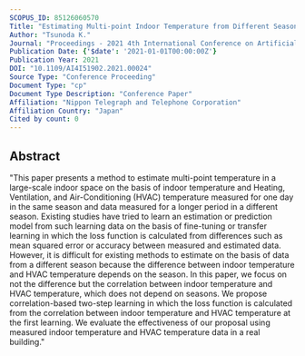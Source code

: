 ```yaml
---
SCOPUS_ID: 85126060570
Title: "Estimating Multi-point Indoor Temperature from Different Season Data based on Correlation-based Two-Step Learning"
Author: "Tsunoda K."
Journal: "Proceedings - 2021 4th International Conference on Artificial Intelligence for Industries, AI4I 2021"
Publication Date: {'$date': '2021-01-01T00:00:00Z'}
Publication Year: 2021
DOI: "10.1109/AI4I51902.2021.00024"
Source Type: "Conference Proceeding"
Document Type: "cp"
Document Type Description: "Conference Paper"
Affiliation: "Nippon Telegraph and Telephone Corporation"
Affiliation Country: "Japan"
Cited by count: 0
---
```


## Abstract
"This paper presents a method to estimate multi-point temperature in a large-scale indoor space on the basis of indoor temperature and Heating, Ventilation, and Air-Conditioning (HVAC) temperature measured for one day in the same season and data measured for a longer period in a different season. Existing studies have tried to learn an estimation or prediction model from such learning data on the basis of fine-tuning or transfer learning in which the loss function is calculated from differences such as mean squared error or accuracy between measured and estimated data. However, it is difficult for existing methods to estimate on the basis of data from a different season because the difference between indoor temperature and HVAC temperature depends on the season. In this paper, we focus on not the difference but the correlation between indoor temperature and HVAC temperature, which does not depend on seasons. We propose correlation-based two-step learning in which the loss function is calculated from the correlation between indoor temperature and HVAC temperature at the first learning. We evaluate the effectiveness of our proposal using measured indoor temperature and HVAC temperature data in a real building."

